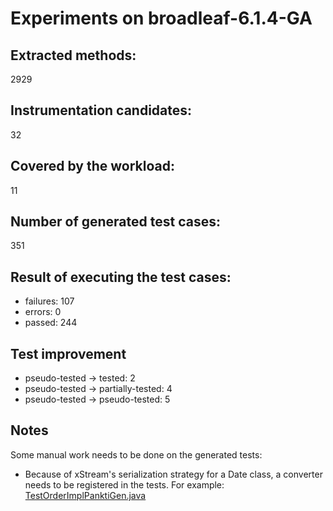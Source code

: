 # Experiments on broadleaf-6.1.4-GA

## Extracted methods:

2929

## Instrumentation candidates:

32

## Covered by the workload:

11

## Number of generated test cases:

351

## Result of executing the test cases:

- failures: 107
- errors: 0
- passed: 244

## Test improvement

- pseudo-tested -> tested: 2
- pseudo-tested -> partially-tested: 4
- pseudo-tested -> pseudo-tested: 5

## Notes

Some manual work needs to be done on the generated tests:

- Because of xStream's serialization strategy for a Date class, a converter needs to be registered in the tests. For example: [TestOrderImplPanktiGen.java](https://github.com/gluckzhang/BroadleafCommerce/blob/broadleaf-6.1.4-GA-pankti/core/broadleaf-framework/src/test/java/org/broadleafcommerce/core/order/domain/TestOrderImplPanktiGen.java)